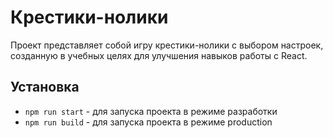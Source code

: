 # Крестики-нолики

Проект представляет собой игру крестики-нолики с выбором настроек, созданную в учебных целях для улучшения навыков работы с React. 

## Установка

- `npm run start` - для запуска проекта в режиме разработки
- `npm run build` -  для запуска проекта в режиме production